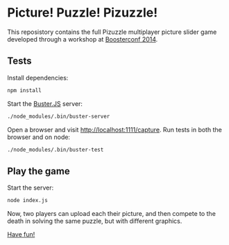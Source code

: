 # Picture! Puzzle! Pizuzzle!

This reposistory contains the full Pizuzzle multiplayer picture slider game
developed through a workshop at [Boosterconf 2014](http://boosterconf.no).

## Tests

Install dependencies:

```sh
npm install
```

Start the [Buster.JS](http://busterjs.org) server:

```sh
./node_modules/.bin/buster-server
```

Open a browser and visit
[http://localhost:1111/capture](http://localhost:1111/capture). Run tests in
both the browser and on node:

```sh
./node_modules/.bin/buster-test
```

## Play the game

Start the server:

```sh
node index.js
```

Now, two players can upload each their picture, and then compete to the death in
solving the same puzzle, but with different graphics.

[Have fun!](http://localhost:3000)
